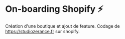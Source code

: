 # On-boarding Shopify :zap:

Création d'une boutique et ajout de feature.
Codage de https://studiozerance.fr sur shopify.

 
